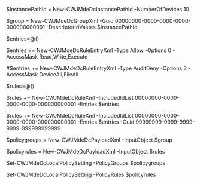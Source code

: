 $InstancePathId = New-CWJMdeDcInstancePathId -NumberOfDevices 10

$group = New-CWJMdeDcGroupXml -Guid 00000000-0000-0000-0000-000000000001 -DescriptorIdValues $InstancePathId

$entries=@()

$entries += New-CWJMdeDcRuleEntryXml -Type Allow -Options 0 -AccessMask Read,Write,Execute

#$entries += New-CWJMdeDcRuleEntryXml -Type AuditDeny -Options 3 -AccessMask DeviceAll,FileAll

$rules=@()

$rules += New-CWJMdeDcRuleXml -IncludedIdList 00000000-0000-0000-0000-000000000001 -Entries $entries

$rules += New-CWJMdeDcRuleXml -IncludedIdList 00000000-0000-0000-0000-000000000001 -Entries $entries -Guid 99999999-9999-9999-9999-999999999999

$policygroups = New-CWJMdeDcPayloadXml -InputObject $group

$policyrules = New-CWJMdeDcPayloadXml -InputObject $rules

Set-CWJMdeDcLocalPolicySetting -PolicyGroups $policygroups

Set-CWJMdeDcLocalPolicySetting -PolicyRules $policyrules
